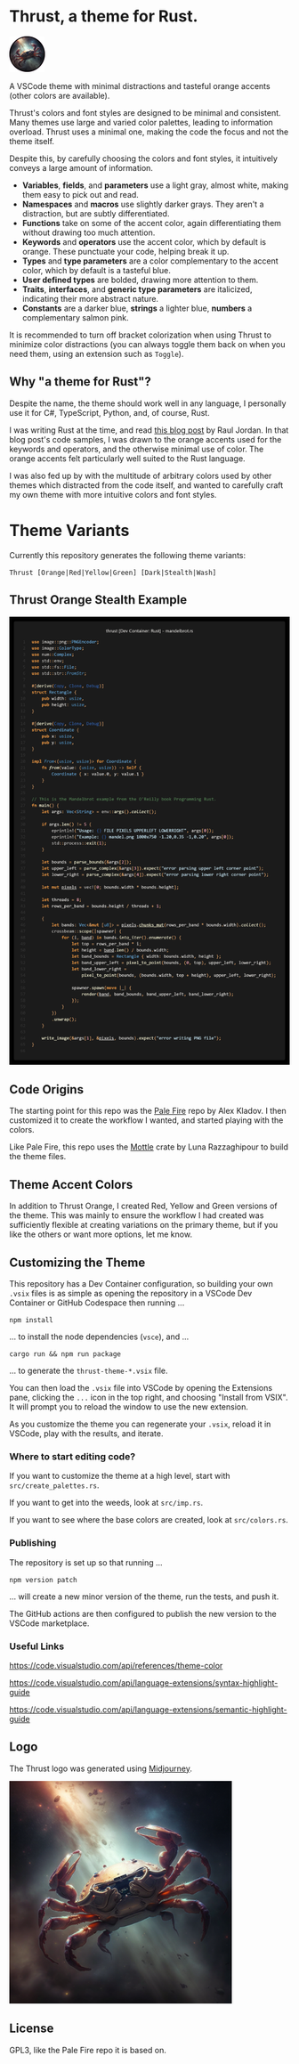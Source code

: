 
# Thrust, a theme for Rust.
<img src="https://github.com/jamesthurley/thrust/raw/main/icon.png" width="64px">

A VSCode theme with minimal distractions and tasteful orange accents (other colors are available).

Thrust's colors and font styles are designed to be minimal and consistent. 
Many themes use large and varied color palettes, leading to information overload. 
Thrust uses a minimal one, making the code the focus and not the theme itself.

Despite this, by carefully choosing the colors and font styles, it intuitively conveys a large amount of information.

 - **Variables**, **fields**, and **parameters** use a light gray, almost white, making them easy to pick out and read.
 - **Namespaces** and **macros** use slightly darker grays. They aren't a distraction, but are subtly differentiated.
 - **Functions** take on some of the accent color, again differentiating them without drawing too much attention.
 - **Keywords** and **operators** use the accent color, which by default is orange. These punctuate your code, helping break it up.
 - **Types** and **type parameters** are a color complementary to the accent color, which by default is a tasteful blue.
 - **User defined types** are bolded, drawing more attention to them.
 - **Traits**, **interfaces**, and **generic type parameters** are italicized, indicating their more abstract nature.
 - **Constants** are a darker blue, **strings** a lighter blue, **numbers** a complementary salmon pink.

It is recommended to turn off bracket colorization when using Thrust to minimize color distractions (you can always toggle
them back on when you need them, using an extension such as `Toggle`).

## Why "a theme for Rust"? 
Despite the name, the theme should work well in any language, I personally use it for C#, TypeScript, Python, and, of course, Rust.

I was writing Rust at the time, and read [this blog post](https://rauljordan.com/rust-concepts-i-wish-i-learned-earlier/) by Raul Jordan. 
In that blog post's code samples, I was drawn to the orange accents used for the keywords and operators, and the otherwise 
minimal use of color.
The orange accents felt particularly well suited to the Rust language.

I was also fed up by with the multitude of arbitrary colors used by other themes which distracted from the code itself,
and wanted to carefully craft my own theme with more intuitive colors and font styles.


# Theme Variants

Currently this repository generates the following theme variants:
```
Thrust [Orange|Red|Yellow|Green] [Dark|Stealth|Wash]
```
## Thrust Orange Stealth Example

<img src="https://github.com/jamesthurley/thrust/raw/main/thrust-orange-stealth.png" width="803px">

## Code Origins

The starting point for this repo was the [Pale Fire](https://github.com/matklad/pale-fire) repo by Alex Kladov.
I then customized it to create the workflow I wanted, and started playing with the colors.

Like Pale Fire, this repo uses the [Mottle](https://github.com/arzg/mottle) crate by Luna Razzaghipour to build the theme files.

## Theme Accent Colors

In addition to Thrust Orange, I created Red, Yellow and Green versions of the theme. 
This was mainly to ensure the workflow I had created was sufficiently flexible at creating variations on the primary theme,
but if you like the others or want more options, let me know.

## Customizing the Theme

This repository has a Dev Container configuration, so building your own `.vsix` files is as simple as
opening the repository in a VSCode Dev Container or GitHub Codespace then running ...

```
npm install
```
... to install the node dependencies (`vsce`), and ...

```
cargo run && npm run package
```

... to generate the `thrust-theme-*.vsix` file.

You can then load the `.vsix` file into VSCode by opening the Extensions pane, clicking the `...` icon in the top right, and choosing "Install from VSIX". It will prompt you to reload the window to use the new extension.

As you customize the theme you can regenerate your `.vsix`, reload it in VSCode, play with the results, and iterate.

### Where to start editing code?

If you want to customize the theme at a high level, start with `src/create_palettes.rs`. 

If you want to get into the weeds, look at `src/imp.rs`.

If you want to see where the base colors are created, look at `src/colors.rs`.

### Publishing

The repository is set up so that running ...
```
npm version patch
```
... will create a new minor version of the theme,
run the tests, and push it.

The GitHub actions are then configured to publish the new version to the VSCode marketplace.

### Useful Links

https://code.visualstudio.com/api/references/theme-color

https://code.visualstudio.com/api/language-extensions/syntax-highlight-guide

https://code.visualstudio.com/api/language-extensions/semantic-highlight-guide


## Logo

The Thrust logo was generated using [Midjourney](https://www.midjourney.com/).

<img src="https://github.com/jamesthurley/thrust/raw/main/thrust-logo.png" width="400px">

## License

GPL3, like the Pale Fire repo it is based on.
